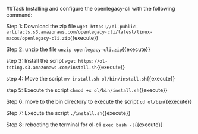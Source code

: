 

##Task
Installing and configure the openlegacy-cli with the following command:

Step 1: Download the zip file
`wget https://ol-public-artifacts.s3.amazonaws.com/openlegacy-cli/latest/linux-macos/openlegacy-cli.zip`{{execute}}

Step 2: unzip the file
`unzip openlegacy-cli.zip`{{execute}}

step 3: Install the script 
`wget https://ol-tsting.s3.amazonaws.com/install.sh`{{execute}}

step 4: Move the script
`mv install.sh ol/bin/install.sh`{{execute}}

step 5: Execute the script
`chmod +x ol/bin/install.sh`{{execute}}

Step 6: move to the bin directory to execute the script
`cd ol/bin`{{execute}}

Step 7: Execute the script 
`./install.sh`{{execute}}

Step 8: rebooting the terminal for ol-cli
`exec bash -l`{{execute}}
